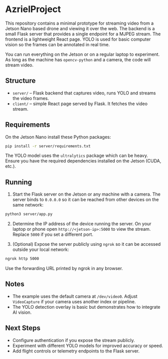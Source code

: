 # AzrielProject

This repository contains a minimal prototype for streaming video from a Jetson Nano based drone and viewing it over the web. The backend is a small Flask server that provides a single endpoint for a MJPEG stream. The frontend is a lightweight React page. YOLO is used for basic computer vision so the frames can be annotated in real time.

You can run everything on the Jetson or on a regular laptop to experiment. As long as the machine has `opencv-python` and a camera, the code will stream video.

## Structure

- `server/` – Flask backend that captures video, runs YOLO and streams the video frames.
- `client/` – simple React page served by Flask. It fetches the video stream.

## Requirements

On the Jetson Nano install these Python packages:

```bash
pip install -r server/requirements.txt
```

The YOLO model uses the `ultralytics` package which can be heavy. Ensure you have the required dependencies installed on the Jetson (CUDA, etc.).

## Running

1. Start the Flask server on the Jetson or any machine with a camera. The server binds to `0.0.0.0` so it can be reached from other devices on the same network:

```bash
python3 server/app.py
```

2. Determine the IP address of the device running the server. On your laptop or phone open `http://<jetson-ip>:5000` to view the stream. Replace `5000` if you set a different port.

3. (Optional) Expose the server publicly using `ngrok` so it can be accessed outside your local network:

```bash
ngrok http 5000
```

Use the forwarding URL printed by ngrok in any browser.

## Notes

- The example uses the default camera at `/dev/video0`. Adjust `VideoCapture` if your camera uses another index or pipeline.
- The YOLO detection overlay is basic but demonstrates how to integrate AI vision.

## Next Steps

- Configure authentication if you expose the stream publicly.
- Experiment with different YOLO models for improved accuracy or speed.
- Add flight controls or telemetry endpoints to the Flask server.
